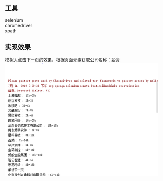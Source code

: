 ## 工具
 selenium   
 chromedriver  
 xpath
## 实现效果 
模拟人点击下一页的效果，根据页面元素获取公司名称：薪资
 ![Sakura](src/main/resources/result.png)